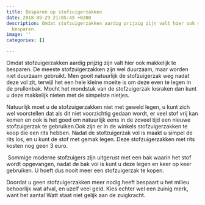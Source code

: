 ```yaml
---
title: Besparen op stofzuigerzakken
date: 2018-09-29 21:05:49 +0200
description: Omdat stofzuigerzakken aardig prijzig zijn valt hier ook makkelijk te
  besparen.
image: ''
categories: []

---
```

Omdat stofzuigerzakken aardig prijzig zijn valt hier ook makkelijk te besparen. De meeste stofzuigerzakken zijn wel duurzaam, maar worden niet duurzaam gebruikt. Men gooit natuurlijk de stofzuigerzak weg nadat deze vol zit, terwijl het een hele kleine moeite is om deze even te legen in de prullenbak. Mocht het mondstuk van de stofzuigerzak losraken dan kunt u deze makkelijk nieten met de simpelste nietjes.  
   
Natuurlijk moet u de stofzuigerzakken niet met geweld legen, u kunt zich wel voorstellen dat als dit niet voorzichtig gedaan wordt, er veel stof vrij kan komen en ook is het goed om natuurlijk eens in de zoveel tijd een nieuwe stofzuigerzak te gebruiken.Ook zijn er in de winkels stofzuigerzakken te koop die een rits hebben. Nadat de stofzuigerzak vol is maakt u simpel de rits los, en u kunt de stof met gemak legen. Deze stofzuigerzakken met rits kosten nog geen 3 euro.

 Sommige moderne stofzuigers zijn uitgerust met een bak waarin het stof wordt opgevangen, nadat de bak vol is kunt u deze legen en keer op keer gebruiken. U hoeft dus nooit meer een stofzuigerzak te kopen. 

Doordat u geen stofzuigerzakken meer nodig heeft bespaart u het milieu behoorlijk wat afval, en uzelf veel geld. Kies echter wel een zuinig merk, want het aantal Watt staat niet gelijk aan de zuigkracht.

 
